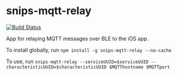 # snips-mqtt-relay

[![Build Status](https://travis-ci.org/snipsco/snips-mqtt-relay.js.svg?branch=master)](https://travis-ci.org/snipsco/snips-mqtt-relay.js)

App for relaying MQTT messages over BLE to the iOS app.

To install globally, run `npm install -g snips-mqtt-relay --no-cache`

To use, run `snips-mqtt-relay --serviceUUID=$serviceUUID --characteristicUUID=$characteristicUUID $MQTThostname $MQTTport`
